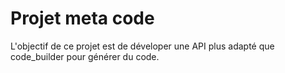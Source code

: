 # Projet meta code

L'objectif de ce projet est de déveloper une API plus adapté que code_builder pour générer du code.